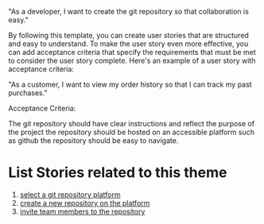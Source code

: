 "As a developer, I want to create the git repository so that collaboration is easy."

By following this template, you can create user stories that are structured and easy to understand. To make the user story even more effective, you can add acceptance criteria that specify the requirements that must be met to consider the user story complete. Here's an example of a user story with acceptance criteria:

"As a customer, I want to view my order history so that I can track my past purchases."

Acceptance Criteria:

The git repository should have clear instructions and reflect the purpose of the project
the repository should be hosted on an accessible platform such as github
the repository should be easy to navigate. 


# List Stories related to this theme
1. [select a git repository platform](https://github.com/bmarani/mywebclass-agile-docs/blob/main/documentation/theme_1/Initiative_1/Epic_1/UserStory_2/Task_2/Task_1.md)
2. [create a new repository on the platform](https://github.com/bmarani/mywebclass-agile-docs/blob/main/documentation/theme_1/Initiative_1/Epic_1/UserStory_2/Task_2/Task_2.md)
3. [invite team members to the repository](https://github.com/bmarani/mywebclass-agile-docs/blob/main/documentation/theme_1/Initiative_1/Epic_1/UserStory_2/Task_2/Task_3.md)
